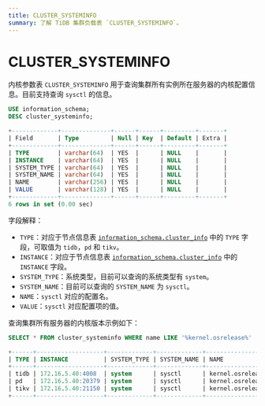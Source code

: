 ```yaml
---
title: CLUSTER_SYSTEMINFO
summary: 了解 TiDB 集群负载表 `CLUSTER_SYSTEMINFO`。
---
```


# CLUSTER_SYSTEMINFO

内核参数表 `CLUSTER_SYSTEMINFO` 用于查询集群所有实例所在服务器的内核配置信息。目前支持查询 `sysctl` 的信息。


```sql
USE information_schema;
DESC cluster_systeminfo;
```

```sql
+-------------+--------------+------+------+---------+-------+
| Field       | Type         | Null | Key  | Default | Extra |
+-------------+--------------+------+------+---------+-------+
| TYPE        | varchar(64)  | YES  |      | NULL    |       |
| INSTANCE    | varchar(64)  | YES  |      | NULL    |       |
| SYSTEM_TYPE | varchar(64)  | YES  |      | NULL    |       |
| SYSTEM_NAME | varchar(64)  | YES  |      | NULL    |       |
| NAME        | varchar(256) | YES  |      | NULL    |       |
| VALUE       | varchar(128) | YES  |      | NULL    |       |
+-------------+--------------+------+------+---------+-------+
6 rows in set (0.00 sec)
```

字段解释：

* `TYPE`：对应于节点信息表 [`information_schema.cluster_info`](/information-schema/information-schema-cluster-info.md) 中的 `TYPE` 字段，可取值为 `tidb`，`pd` 和 `tikv`。
* `INSTANCE`：对应于节点信息表 [`information_schema.cluster_info`](/information-schema/information-schema-cluster-info.md) 中的 `INSTANCE` 字段。
* `SYSTEM_TYPE`：系统类型，目前可以查询的系统类型有 `system`。
* `SYSTEM_NAME`：目前可以查询的 `SYSTEM_NAME` 为 `sysctl`。
* `NAME`：`sysctl` 对应的配置名。
* `VALUE`：`sysctl` 对应配置项的值。

查询集群所有服务器的内核版本示例如下：

```sql
SELECT * FROM cluster_systeminfo WHERE name LIKE '%kernel.osrelease%'
```

```sql
+------+-------------------+-------------+-------------+------------------+----------------------------+
| TYPE | INSTANCE          | SYSTEM_TYPE | SYSTEM_NAME | NAME             | VALUE                      |
+------+-------------------+-------------+-------------+------------------+----------------------------+
| tidb | 172.16.5.40:4008  | system      | sysctl      | kernel.osrelease | 3.10.0-862.14.4.el7.x86_64 |
| pd   | 172.16.5.40:20379 | system      | sysctl      | kernel.osrelease | 3.10.0-862.14.4.el7.x86_64 |
| tikv | 172.16.5.40:21150 | system      | sysctl      | kernel.osrelease | 3.10.0-862.14.4.el7.x86_64 |
+------+-------------------+-------------+-------------+------------------+----------------------------+
```
